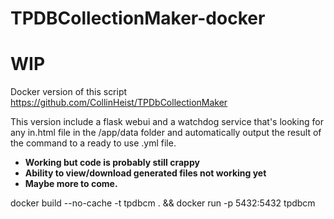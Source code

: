 # TPDBCollectionMaker-docker
# WIP

Docker version of this script https://github.com/CollinHeist/TPDbCollectionMaker

This version include a flask webui and a watchdog service that's looking for any in.html file in the /app/data folder and automatically output the result of the command to a ready to use .yml file.

* **Working but code is probably still crappy**
* **Ability to view/download generated files not working yet**
* **Maybe more to come.**

docker build --no-cache -t tpdbcm . && docker run -p 5432:5432 tpdbcm
